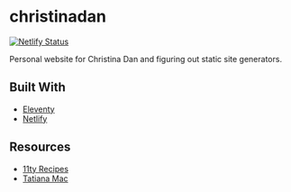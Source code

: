 # christinadan

[![Netlify Status](https://api.netlify.com/api/v1/badges/05a6a05a-a50c-4cf8-9597-2a5650b94342/deploy-status)](https://app.netlify.com/sites/christinadan/deploys)

Personal website for Christina Dan and figuring out static site generators.

## Built With
* [Eleventy](https://11ty.dev)
* [Netlify](https://netlify.com)

## Resources
* [11ty Recipes](https://www.11ty.recipes)
* [Tatiana Mac](https://tatianamac.com/posts/beginner-eleventy-tutorial-parti/)